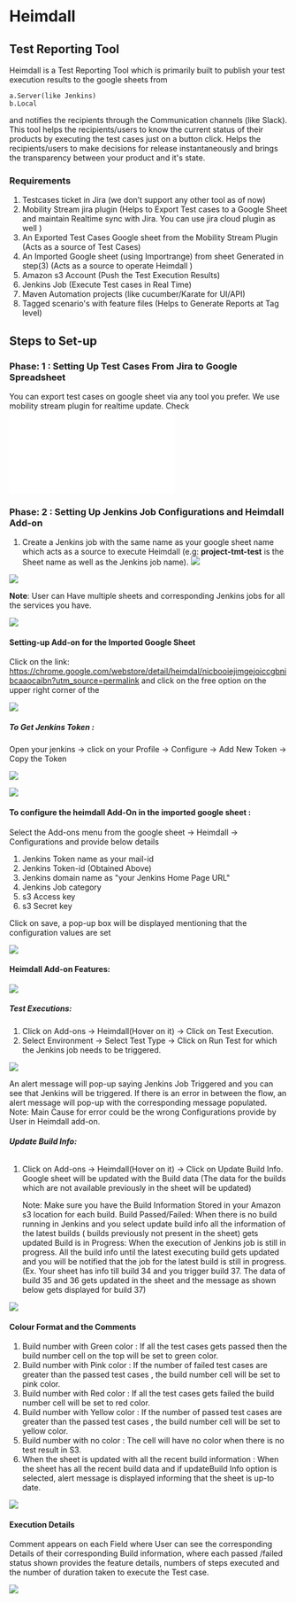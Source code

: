 # Heimdall

## Test Reporting Tool

Heimdall is a Test Reporting Tool which is primarily built to publish your test execution results to the google sheets from
 
    a.Server(like Jenkins) 
    b.Local 
  
and notifies the recipients through the Communication channels (like Slack). This tool helps the recipients/users to know the current status of their products by executing the test cases just on a button click. Helps the recipients/users to make decisions for release instantaneously  and brings the transparency between your product and it's state.

### **Requirements**
1. Testcases ticket in Jira (we don’t support any other tool as of now)
2. Mobility Stream jira plugin (Helps to  Export Test cases to a Google Sheet and  maintain Realtime sync with Jira. You can use jira cloud plugin as well )
3. An Exported Test Cases Google sheet from the Mobility Stream Plugin (Acts as a source of Test Cases)
4. An Imported Google sheet (using Importrange) from sheet Generated in step(3) (Acts as a source to operate Heimdall )
5. Amazon s3 Account (Push the Test Execution Results)
6. Jenkins Job (Execute Test cases in Real Time)
7. Maven Automation projects (like cucumber/Karate for UI/API)
8. Tagged scenario's with feature files (Helps to Generate Reports at Tag level)

## **Steps to Set-up**
### **Phase: 1 : Setting Up Test Cases From Jira to Google Spreadsheet**

You can export test cases on google sheet via any tool you prefer. We use mobility stream plugin for realtime update. Check ![RealTimeJiraUpdateReadme](RealTimeJiraUpdateReadme.md)

### **Phase: 2 : Setting Up Jenkins Job Configurations and Heimdall Add-on**
1. Create a Jenkins job with the same name as your google sheet name which acts as a source to execute Heimdall (e.g: **project-tmt-test** is the Sheet name as well as the Jenkins job name).
![](images/TMTSheet.png)


![](images/jenkinsJob.png)

**Note**: User can Have multiple sheets and corresponding Jenkins jobs for all the services you have.

![](images/MultipleService.png)


#### **Setting-up Add-on for the Imported Google Sheet**
Click on the link: https://chrome.google.com/webstore/detail/heimdal/nicbooiejimgejoiccgbnibcaaocaibn?utm_source=permalink and click on the free option on the upper right corner of the

![](images/HeimdallAdd-on.png)

##### **To Get Jenkins Token :**
Open your jenkins → click on your Profile → Configure → Add New Token → Copy the Token

![](images/JenkinsConfigure.png)

![](images/JenkinsAddToken.png)

#### **To configure the heimdall Add-On in the imported google sheet :**
 Select the Add-ons menu from the google sheet → Heimdall → Configurations and provide below details
1. Jenkins Token name as your mail-id
2. Jenkins Token-id (Obtained Above)
3. Jenkins domain name as "your Jenkins Home Page URL"
4. Jenkins Job category
5. s3 Access key
6. s3 Secret key

Click on save, a pop-up box will be displayed mentioning that the configuration values are set

![](images/SaveUserProperties.png)

#### Heimdall Add-on Features:

![](images/Heimdall.png)

##### **Test Executions:**

1. Click on Add-ons → Heimdall(Hover on it) → Click on Test Execution.
2. Select Environment → Select Test Type → Click on Run Test for which the Jenkins job needs to be triggered.

![](images/RunTest.png)

An alert message will pop-up saying Jenkins Job Triggered and you can see that Jenkins will be triggered. If there is an error in between the flow, an alert message will pop-up with the corresponding message populated.
Note: Main Cause for error could be the wrong Configurations provide by User in Heimdall add-on.

###### **Update Build Info:**

1. Click on Add-ons → Heimdall(Hover on it) → Click on Update Build Info.
Google sheet will be updated with the Build data (The data for the builds which are not available previously in the sheet will be updated)

    Note: 
     Make sure you have the Build Information Stored in your Amazon s3 location for each build.
     Build Passed/Failed: 
     When there is no build running in Jenkins and you select update build info all the information of the latest builds ( builds previously not present in the sheet) gets updated
     Build is in Progress:
     When the execution of Jenkins job is still in progress. 
     All the build info until the latest executing build gets updated and you will be notified that the job for the latest build is still in progress. (Ex. Your sheet has info till build 34 and you trigger build 37. The data of build 35 and 36 gets updated in the sheet and the message as shown below gets displayed for build 37)

![](images/RunningJobAlert.png)

#### Colour Format and the Comments

1. Build number with Green color : If all the test cases gets passed then the build number cell on the top will be set to green color.
2. Build number with Pink color : If the number of failed test cases are greater than the passed test cases , the build number cell will be set to pink color.
3. Build number with Red color : If all the test cases gets failed the build number cell will be set to red color.
4. Build number with Yellow color : If the number of passed test cases are greater than the passed test cases , the build number cell will be set to yellow color.
5. Build number with no color : The cell will have no color when there is no test result in S3.  
6. When the sheet is updated with all the recent build information : When the sheet has all the recent build data and if updateBuild Info option is selected, alert message  is displayed informing that the sheet is up-to date.

![](images/SheetUpToDate.png)

#### Execution Details
Comment appears on each Field where User can see the corresponding Details of their corresponding Build information, where each passed /failed status shown provides the feature details, numbers of steps executed and the number of duration taken to execute the Test case.

![](images/Comment.png)